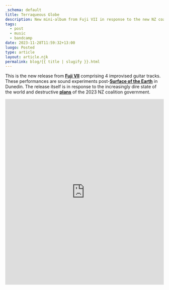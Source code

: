 ```yaml
---
_schema: default
title: Terraqueous Globe
description: New mini-album from Fuji VII in response to the new NZ coalition government.
tags:
  - post
  - music
  - bandcamp
date: 2023-11-28T11:59:32+13:00
luogo: Posted
type: article
layout: article.njk
permalink: blog/{{ title | slugify }}.html
---
```

This is the new release from <a href="https://fujivii.bandcamp.com/album/terraqueous-globe" title="Fuji VII Terraqueous Globe min-album" target="_blank" rel="noopener"><strong><u>Fuji VII</u></strong></a> comprising 4 improvised guitar tracks. These performances are sound experiments post-<a href="https://dunedinsound.com/gigs/lines-of-flight-2023-show-2/#surface_of_the_earth" title="Surface of the Earth playing live at Lines of Flight 2023" target="_blank" rel="noopener"><strong><u>Surface of the Earth</u></strong></a> in Dunedin. The release itself is in response to the increasingly dire state of the world and destructive <a href="https://www.1news.co.nz/2023/11/25/john-campbell-i-hoped-to-be-surprised-actually-im-amazed/" title="John Campbell's take on the new coalition government" target="_blank" rel="noopener"><strong><u>plans</u></strong></a> of the 2023 NZ coalition government.

<iframe style="border: 0; width: 100%; height: 588px; max-width: none !important;" src="https://bandcamp.com/EmbeddedPlayer/album=2180942122/size=large/bgcol=ffffff/linkcol=333333/transparent=true/" seamless><a href="https://fujivii.bandcamp.com/album/terraqueous-globe">Terraqueous Globe by Fuji VII</a></iframe>